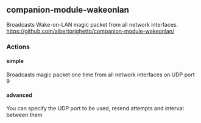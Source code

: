 ## companion-module-wakeonlan

Broadcasts Wake-on-LAN magic packet from all network interfaces.
https://github.com/albertorighetto/companion-module-wakeonlan/

### Actions

#### simple
Broadcasts magic packet one time from all network interfaces on UDP port 9

#### advanced
You can specify the UDP port to be used, resend attempts and interval between them